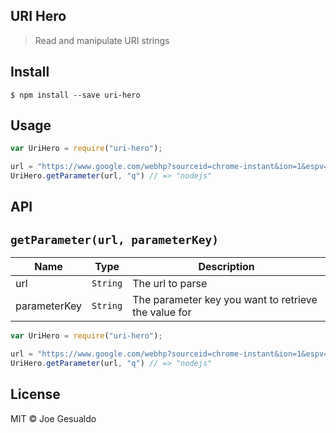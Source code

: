 ## URI Hero
> Read and manipulate URI strings

## Install
```
$ npm install --save uri-hero
```

## Usage
```javascript
var UriHero = require("uri-hero");

url = "https://www.google.com/webhp?sourceid=chrome-instant&ion=1&espv=2&es_th=1&ie=UTF-8#q=nodejs"
UriHero.getParameter(url, "q") // => "nodejs"
```

## API

## `getParameter(url, parameterKey)`

| Name | Type | Description |
|------|------|-------------|
| url | `String` | The url to parse |
| parameterKey| `String` | The parameter key you want to retrieve the value for |

```javascript
var UriHero = require("uri-hero");

url = "https://www.google.com/webhp?sourceid=chrome-instant&ion=1&espv=2&es_th=1&ie=UTF-8#q=nodejs"
UriHero.getParameter(url, "q") // => "nodejs"
```

## License
MIT © Joe Gesualdo
